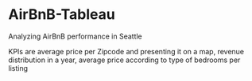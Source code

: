 # AirBnB-Tableau
Analyzing AirBnB performance in Seattle

KPIs are average price per Zipcode and presenting it on a map, revenue distribution in a year, average price according to type of bedrooms per listing
